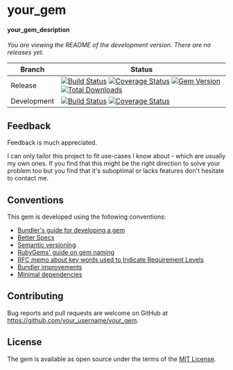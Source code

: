 [//]: # (Replace all occurrences of 'your_gem', 'your_gem_desription' and 'your_username' '[USERNAME]')

# your_gem

#### your_gem_desription

<!--- Version informartion -->
*You are viewing the README of the development version. There are no releases yet.*
<!--- Version informartion end -->

| Branch | Status |
| ------ | ------ |
| Release | [![Build Status](https://travis-ci.org/your_username/your_gem.svg?branch=release)](https://travis-ci.org/your_username/your_gem)   [![Coverage Status](https://coveralls.io/repos/github/your_username/your_gem/badge.svg?branch=release)](https://coveralls.io/github/your_username/your_gem?branch=release)   [![Gem Version](https://badge.fury.io/rb/your_gem.svg)](https://badge.fury.io/rb/your_gem)   [![Total Downloads](http://ruby-gem-downloads-badge.herokuapp.com/your_gem?type=total)](https://rubygems.org/gems/your_gem) |
| Development | [![Build Status](https://travis-ci.org/your_username/your_gem.svg?branch=master)](https://travis-ci.org/your_username/your_gem)   [![Coverage Status](https://coveralls.io/repos/github/your_username/your_gem/badge.svg?branch=master)](https://coveralls.io/github/your_username/your_gem?branch=master) |

[//]: # (The following lines should be added after `Usage` chapter replacing the rest of default README.)

## Feedback

Feedback is much appreciated.

I can only tailor this project to fit use-cases I know about - which are usually my own ones. If you find that this might be the right direction to solve your problem too but you find that it's suboptimal or lacks features don't hesitate to contact me.

## Conventions

This gem is developed using the following conventions:
- [Bundler's guide for developing a gem](http://bundler.io/v1.14/guides/creating_gem.html)
- [Better Specs](http://www.betterspecs.org/)
- [Semantic versioning](http://semver.org/)
- [RubyGems' guide on gem naming](http://guides.rubygems.org/name-your-gem/)
- [RFC memo about key words used to Indicate Requirement Levels](https://tools.ietf.org/html/rfc2119)
- [Bundler improvements](https://github.com/thisismydesign/bundler-improvements)
- [Minimal dependencies](http://www.mikeperham.com/2016/02/09/kill-your-dependencies/)

## Contributing

Bug reports and pull requests are welcome on GitHub at https://github.com/your_username/your_gem.

## License

The gem is available as open source under the terms of the [MIT License](http://opensource.org/licenses/MIT).
